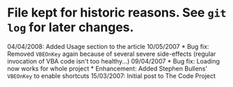 # File kept for historic reasons. See `git log` for later changes.

04/04/2008: Added Usage section to the article
10/05/2007
    * Bug fix: Removed `VBEOnKey` again because of several severe side-effects
      (regular invocation of VBA code isn't too healthy...)
09/04/2007
    * Bug fix: Loading now works for whole project
    * Enhancement: Added Stephen Bullens' `VBEOnKey` to enable shortcuts
15/03/2007: Initial post to The Code Project
